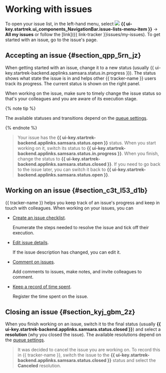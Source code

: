 # Working with issues

To open your issue list, in the left-hand menu, select ![](../../_assets/tracker/svg/tasks.svg) **{{ ui-key.startrek.ui_components_NavigationBar.issue-lists-menu-item }}** → **All my issues** or follow the [link]({{ link-tracker }}issues/my-issues). To get started with an issue, go to the issue's page.


## Accepting an issue {#section_qpp_5rn_jz}

When getting started with an issue, change it to a new status (usually {{ ui-key.startrek-backend.applinks.samsara.status.in.progress }}). The status shows what state the issue is in and helps other {{ tracker-name }} users track its progress. The current status is shown on the right panel.

When working on the issue, make sure to timely change the issue status so that's your colleagues and you are aware of its execution stage.

{% note tip %}

The available statuses and transitions depend on the [queue settings](../manager/workflow.md).

{% endnote %}

> Your issue has the **{{ ui-key.startrek-backend.applinks.samsara.status.open }}** status. When you start working on it, switch its status to **{{ ui-key.startrek-backend.applinks.samsara.status.in.progress }}**. When you finish, change the status to **{{ ui-key.startrek-backend.applinks.samsara.status.closed }}**. If you need to go back to the issue later, you can switch it back to **{{ ui-key.startrek-backend.applinks.samsara.status.open }}**.

## Working on an issue {#section_c3t_l53_d1b}

{{ tracker-name }} helps you keep track of an issue's progress and keep in touch with colleagues. When working on your issues, you can

- [Create an issue checklist](checklist.md).

   Enumerate the steps needed to resolve the issue and tick off their execution.
- [Edit issue details](edit-ticket.md).

   If the issue description has changed, you can edit it.
- [Comment on issues](comments.md).

   Add comments to issues, make notes, and invite colleagues to comment.
- [Keep a record of time spent](time-spent.md).

   Register the time spent on the issue.

## Closing an issue {#section_kyj_gbm_2z}

When you finish working on an issue, switch it to the final status (usually **{{ ui-key.startrek-backend.applinks.samsara.status.closed }}**) and select a **resolution** (why you closed the issue). The available resolutions depend on the [queue settings](../manager/add-ticket-type.md).

> It was decided to cancel the issue you are working on. To record this in {{ tracker-name }}, switch the issue to the **{{ ui-key.startrek-backend.applinks.samsara.status.closed }}** status and select the **Canceled** resolution.



